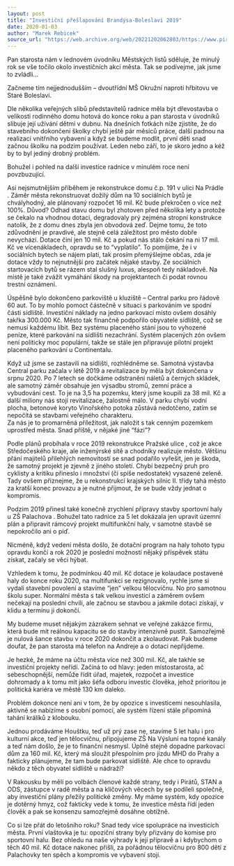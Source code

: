 ```yaml
---
layout: post
title: "Investiční přešlapování Brandýsa-Boleslavi 2019"
date: 2020-01-03
author: "Marek Rebicek"
source_url: "https://web.archive.org/web/20221202062803/https://www.piratibrandys.cz/clanek/2020-01-03-investicni-preslapovani-brandysa-boleslavi-2019"
---
```

Pan starosta nám v lednovém úvodníku Městských listů sděluje, že  minulý rok se vše točilo okolo investičních akcí města. Tak se  podívejme, jak jsme to zvládli…

Začneme tím nejjednodušším – dvoutřídní  MŠ Okružní naproti hřbitovu ve Staré Boleslavi.

Dle několika  veřejných slibů představitelů radnice měla být dřevostavba o velikosti  rodinného domu hotová do konce roku a pan starosta v úvodníků slibuje  její užívání dětmi v dubnu. Na dnešních fotkách níže zjistíte, že  do stavebního dokončení školky chybí ještě pár měsíců práce, další  padnou na realizaci vnitřního vybavení a když se budeme modlit, první  děti snad začnou školku na podzim používat. Leden nebo září, to je skoro  jedno a kéž by to byl jediný drobný problém.

Bohužel i pohled na další investice radnice v minulém roce není povzbuzující.

Asi nejsmutnějším příběhem je rekonstrukce domu č.p. 191 v ulici Na  Prádle . Záměr města rekonstruovat dožilý dům na 10 sociálních bytů je  chvályhodný, ale plánovaný rozpočet 16 mil. Kč bude překročen o více než  100%. Důvod? Odhad stavu domu byl zhotoven před několika lety a protože  se čekalo na vhodnou dotaci, degradovaly prý zejména stropní konstrukce  natolik, že z domu dnes zbyla jen obvodová zeď. Dejme tomu, že toto  zdůvodnění je pravdivé, ale stejně celá záležitost pro město dobře  nevychází. Dotace činí jen 10 mil. Kč a pokud nás stálo čekání na ni 17  mil. Kč ve vícenákladech, opravdu se to “vyplatilo”. To pomíjíme, že i v  sociálních bytech se nájem platí, tak prosím přemýšlejme občas, zda je  dotace vždy to nejnutnější pro začátek nějaké stavby. Ze sociálních  startovacích bytů se rázem stal slušný luxus, alespoň tedy nákladově. Na  místě je také zvážit vymáhání škody na projektantech či podat rovnou  trestní oznámení.

Úspěšně bylo dokončeno parkoviště u kluziště –  Central parku pro řádově 60 aut. To by mohlo pomoct částečně v situaci s  parkováním ve spodní části sídliště. Investiční náklady na jedno  parkovací místo ovšem dosáhly takřka 300.000 Kč. Město tak finančně  podpořilo obyvatele sídliště, což se nemusí každému líbit. Bez systému  placeného stání jsou to vyhozené peníze, které parkování na sídlišti  nezachrání. Systém placených zón ovšem není politicky moc populární,  takže se stále jen připravuje pilotní projekt placeného parkování u  Continentalu.

Když už jsme se zastavili na sídlišti, rozhlédněme 
se. Samotná výstavba Central parku začala v létě 2019 a revitalizace by 
měla být dokončena v srpnu 2020. Po 7 letech se dočkáme odstranění 
náletů a černých skládek, ale samotný záměr obsahuje jen výsadbu stromů,
 zemní práce a vybudování cest. To je na 3,5 ha pozemku, který jsme 
koupili za 38 mil. Kč a další miliony nás stojí revitalizace, žalostně 
málo. V parku chybí vodní plocha, betonové koryto Vinořského potoka 
zůstává nedotčeno, zatím se nepočítá se stavbami veřejného charakteru.  
Za nás je to promarněná příležitost, jak naložit s tak cenným pozemkem 
uprostřed města. Snad příště, v nějaké jiné “fázi”?

Podle plánů  probíhala v roce 2019 rekonstrukce Pražské ulice , což je akce  Středočeského kraje, ale inženýrské sítě a chodníky realizuje město.  Většinu přání majitelů přilehlých nemovitostí se snad podařilo vyřešit,  jen je škoda, že samotný projekt je zjevně z jiného století. Chybí  bezpečný pruh pro cyklisty a kritiku přineslo i množství (či spíše  nedostatek) vysazené zeleně. Tady ovšem přiznejme, že u rekonstrukcí  krajských silnic II. třídy tahá město za kratší konec provazu a je nutné  přijmout, že se bude vždy jednat o kompromis.

Podzim 2019  přinesl také konečně zrychlení přípravy stavby sportovní haly u ZŠ  Palachova . Bohužel tato radnice za 5 let dokázala jen upravit územní  plán a připravit rámcový projekt multifunkční haly, v samotné stavbě se  nepokročilo ani o píď.

Nicméně, když vedení města došlo, že dotační  program na haly tohoto typu opravdu končí a rok 2020 je poslední  možností nějaký příspěvek státu získat, začaly se věci hýbat.

Vzhledem k tomu, že podmínkou 40 mil. Kč dotace je kolaudace postavené  haly do konce roku 2020, na multifunkci se rezignovalo, rychle jsme si  vydali stavební povolení a stavíme “jen” velkou tělocvičnu. No pro  samotnou školu super. Normální města s tak velkou investicí a záměrem  ovšem nečekají na poslední chvíli, ale začnou se stavbou a jakmile  dotaci získají, v klidu a termínu ji dokončí.

My budeme muset  nějakým zázrakem sehnat ve veřejné zakázce firmu, která bude mít reálnou  kapacitu se do stavby intenzivně pustit. Samozřejmě je nulová šance  stavbu v roce 2020 dokončit a zkolaudovat. Pak budeme doufat, že pan  starosta má telefon na Andreje a o dotaci nepřijdeme.

Je hezké, 
že máme na účtu města více než 300 mil. Kč, ale takhle se investiční 
projekty neřídí. Začíná to od hlavy: jeden místostarosta, ač 
sebeschopnější, nemůže řídit úřad, majetek, rozpočet a investice 
dohromady a k tomu mít jako šéfa odboru investic člověka, jehož 
prioritou je politická kariéra ve městě 130 km daleko.

Problém  dokonce není ani v tom, že by opozice s investicemi nesouhlasila,  aktivně se nabízíme s osobní pomocí, ale systém řízení stále připomíná  tahání králíků z klobouku.

Jednou prodáváme Houštku, teď už prý zase  ne, stavíme 5 let halu i pro kulturní akce, teď jen tělocvičnu,  připojujeme ZŠ Na Výsluní na topné kanály a teď nám došlo, že je to  finanční nesmysl. Úplně stejně dopadne parkovací dům za 160 mil. Kč,  který má sloužit přespolním pro jízdu MHD do Prahy a fakticky plánujeme,  že tam bude parkovat sídliště. Ale chce to opravdu někdo z těch  obyvatel sídliště u nádraží?

V Rakousku by měli po volbách 
členové každé strany, tedy i Pirátů, STAN a ODS, zástupce v radě města a
 na klíčových věcech by se podíleli společně, aby investiční plány 
přežily politické změny. My máme systém, kdy opozice je dotěrný hmyz, 
což fakticky vede k tomu, že investice města řídí jeden člověk a pak se 
konsenzu samozřejmě dosáhne obtížně.

Co si lze přát do letošního  roku? Snad tedy více spolupráce na investicích města. První vlaštovka je  tu: opoziční strany byly přizvány do komise pro sportovní halu. Bez  ohledu na naše výhrady k její přípravě a i kdybychom o těch 40 mil. Kč  dotace nakonec přišli, za pořádnou tělocvičnu pro 800 dětí z Palachovky  ten spěch a kompromis ve vybavení stojí.
